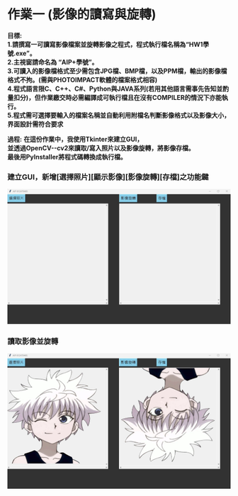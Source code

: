 # 作業一 (影像的讀寫與旋轉)
**目標:**  
**1.請撰寫一可讀寫影像檔案並旋轉影像之程式，程式執行檔名稱為“HW1學號.exe”。  
2.主視窗請命名為 “AIP+學號”。  
3.可讀入的影像檔格式至少需包含JPG檔、BMP檔，以及PPM檔，輸出的影像檔格式不拘。(需與PHOTOIMPACT軟體的檔案格式相容)  
4.程式語言限C、C++、C#、Python與JAVA系列(若用其他語言需事先告知並酌量扣分)，但作業繳交時必需編譯成可執行檔且在沒有COMPILER的情況下亦能執行。  
5.程式需可選擇要輸入的檔案名稱並自動利用附檔名判斷影像格式以及影像大小，界面設計需符合要求**  

**過程:**
**在這份作業中，我使用Tkinter來建立GUI，  
並透過OpenCV--cv2來讀取/寫入照片以及影像旋轉，將影像存檔。    
最後用PyInstaller將程式碼轉換成執行檔。**  


### 建立GUI，新增[選擇照片][顯示影像][影像旋轉][存檔]之功能鍵
![GUI](https://github.com/ttcheng26/MyAIP/blob/main/HW1/image/gui.jpg)

### 讀取影像並旋轉
![Read_Image](https://github.com/ttcheng26/MyAIP/blob/main/HW1/image/image_read.jpg)










